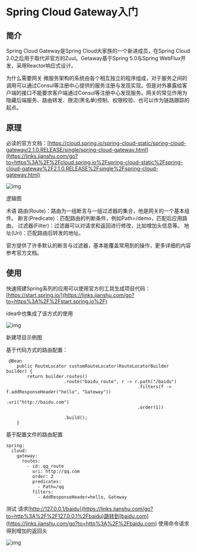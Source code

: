 # Spring Cloud Gateway入门

## 简介

Spring Cloud Gateway是Spring Cloud大家族的一个新进成员，在Spring Cloud 2.0之后用于取代非官方的Zuul。Getaway基于Spring 5.0与Spring WebFlux开发，采用Reactor响应式设计。

为什么需要网关
微服务架构的系统由各个相互独立的程序组成，对于服务之间的调用可以通过Consul等注册中心提供的服务注册与发现实现。但是对外暴露给客户端的接口不能要求客户端通过Consul等注册中心发现服务。网关的常见作用为隐藏后端服务、路由转发、限流(黑名单)控制、权限校验、也可以作为链路跟踪的起点。

## 原理

必读的官方文档：[https://cloud.spring.io/spring-cloud-static/spring-cloud-gateway/2.1.0.RELEASE/single/spring-cloud-gateway.html](https://links.jianshu.com/go?to=https%3A%2F%2Fcloud.spring.io%2Fspring-cloud-static%2Fspring-cloud-gateway%2F2.1.0.RELEASE%2Fsingle%2Fspring-cloud-gateway.html)

![img](http://upload-images.jianshu.io/upload_images/17766088-4cc575a37c36e59c.png?imageMogr2/auto-orient/strip|imageView2/2/w/542/format/webp)

逻辑图

术语
路由(Route)：路由为一组断言与一组过滤器的集合，他是网关的一个基本组件。
断言(Predicate)：匹配路由的判断条件，例如Path=/demo，匹配后应用路由。
过滤器(Filter)：过滤器可以对请求和返回进行修改，比如增加头信息等。
地址(Uri)：匹配路由后转发的地址。

官方提供了许多默认的断言与过滤器，基本能覆盖常用到的操作，更多详细的内容参考官方文档。

## 使用

快速搭建Spring系列的应用可以使用官方的工具生成项目代码：[https://start.spring.io/](https://links.jianshu.com/go?to=https%3A%2F%2Fstart.spring.io%2F)

idea中也集成了该方式的使用

![img](http://upload-images.jianshu.io/upload_images/17766088-9e50f98be740d719.png?imageMogr2/auto-orient/strip|imageView2/2/w/758/format/webp)

新建项目示例图

基于代码方式的路由配置：

```
 @Bean
    public RouteLocator customRouteLocator(RouteLocatorBuilder builder) {
        return builder.routes()
                      .route("baidu_route", r -> r.path("/baidu")
                                                  .filters(f -> f.addResponseHeader("hello", "Gateway"))
                                                  .uri("http://baidu.com")
                                                  .order(1))

                      .build();
    }

```

基于配置文件的路由配置

```
spring:
  cloud:
    gateway:
      routes:
        - id: qq_route
          uri: http://qq.com
          order: 2
          predicates:
            - Path=/qq
          filters:
            - AddResponseHeader=hello, Gateway

```

测试
请求[http://127.0.0.1/baidu](https://links.jianshu.com/go?to=http%3A%2F%2F127.0.0.1%2Fbaidu)跳转到[baidu.com](https://links.jianshu.com/go?to=http%3A%2F%2Fbaidu.com)
使用命令请求得到增加的返回头

![img](http://upload-images.jianshu.io/upload_images/17766088-96a3c5d4d2b1fd0b.png?imageMogr2/auto-orient/strip|imageView2/2/w/418/format/webp)